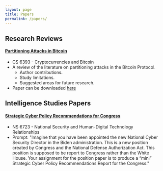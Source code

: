 ```yaml
---
layout: page
title: Papers
permalink: /papers/
---
```


## Research Reviews

#### [Partitioning Attacks in Bitcoin](https://tfrank0651.github.io/papers/BTC/)
- CS 6393 - Cryptocurrencies and Bitcoin
- A review of the literature on partitioning attacks in the Bitcoin Protocol.
  - Author contributions.
  - Study limitations.
  - Suggested areas for future research.
- Paper can be downloaded [here](https://drive.google.com/file/d/1FyVm5Il2MOnVD9ICBOBZzcQhd3Fah6FY/view?usp=sharing)

## Intelligence Studies Papers

#### [Strategic Cyber Policy Recommendations for Congress](https://tfrank0651.github.io/papers/NS/1/)
- NS 6723 - National Security and Human-Digital Technology Relationships
- Prompt: "Imagine that you have been appointed the new National Cyber Security Director in the Biden administration.  This is a new position created by Congress and the National Defense Authorization Act.  This position is supposed to be report to Congress rather than the White House.   Your assignment for the position paper is to produce a “mini” Strategic Cyber Policy Recommendations Report for the Congress."
